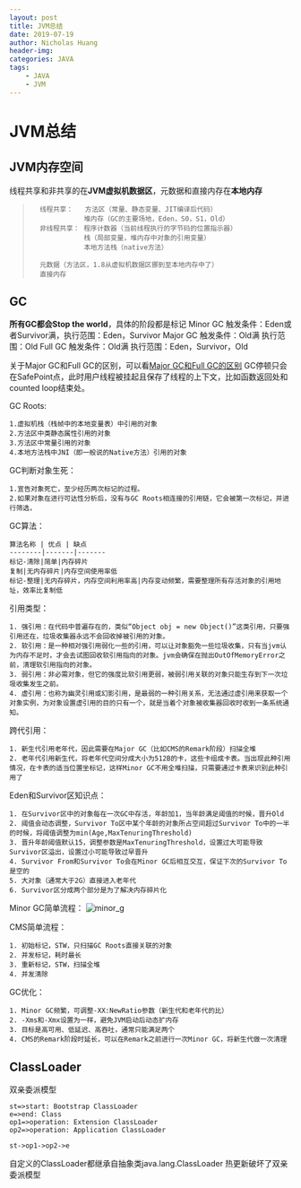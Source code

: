 ```yaml
---
layout: post
title: JVM总结
date: 2019-07-19
author: Nicholas Huang
header-img:
categories: JAVA
tags:
    - JAVA
    - JVM
---
```

# JVM总结
## JVM内存空间
线程共享和非共享的在**JVM虚拟机数据区**，元数据和直接内存在**本地内存**
>       线程共享：   方法区（常量、静态变量、JIT编译后代码）
>                  堆内存（GC的主要场地，Eden，S0，S1，Old）
>       非线程共享： 程序计数器（当前线程执行的字节码的位置指示器）
>                  栈（局部变量，堆内存中对象的引用变量）
>                  本地方法栈（native方法）
> 
>       元数据（方法区，1.8从虚拟机数据区挪到至本地内存中了）
>       直接内存

## GC
**所有GC都会Stop the world**，具体的阶段都是标记
Minor GC 触发条件：Eden或者Survivor满，执行范围：Eden，Survivor
Major GC 触发条件：Old满  执行范围：Old
Full GC  触发条件：Old满  执行范围：Eden，Survivor，Old

关于Major GC和Full GC的区别，可以看[Major GC和Full GC的区别](https://www.zhihu.com/question/41922036)
GC停顿只会在SafePoint点，此时用户线程被挂起且保存了线程的上下文，比如函数返回处和counted loop结束处。

GC Roots:

    1.虚拟机栈（栈帧中的本地变量表）中引用的对象
    2.方法区中类静态属性引用的对象
    3.方法区中常量引用的对象
    4.本地方法栈中JNI（即一般说的Native方法）引用的对象
    
GC判断对象生死：
    
    1.宣告对象死亡，至少经历两次标记的过程。
    2.如果对象在进行可达性分析后，没有与GC Roots相连接的引用链，它会被第一次标记，并进行筛选，
    
GC算法：

    算法名称 | 优点 | 缺点
    --------|-------|-------
    标记-清除|简单|内存碎片
    复制|无内存碎片|内存空间使用率低
    标记-整理|无内存碎片，内存空间利用率高|内存变动频繁，需要整理所有存活对象的引用地址，效率比复制低
      
引用类型：
    
    1. 强引用：在代码中普遍存在的，类似“Object obj = new Object()”这类引用，只要强引用还在，垃圾收集器永远不会回收掉被引用的对象。
    2. 软引用：是一种相对强引用弱化一些的引用，可以让对象豁免一些垃圾收集，只有当jvm认为内存不足时，才会去试图回收软引用指向的对象。jvm会确保在抛出OutOfMemoryError之前，清理软引用指向的对象。
    3. 弱引用：非必需对象，但它的强度比软引用更弱，被弱引用关联的对象只能生存到下一次垃圾收集发生之前。
    4. 虚引用：也称为幽灵引用或幻影引用，是最弱的一种引用关系，无法通过虚引用来获取一个对象实例，为对象设置虚引用的目的只有一个，就是当着个对象被收集器回收时收到一条系统通知。    
    
跨代引用：

    1. 新生代引用老年代，因此需要在Major GC（比如CMS的Remark阶段）扫描全堆
    2. 老年代引用新生代，将老年代空间分成大小为512B的卡，这些卡组成卡表。当出现此种引用情况，在卡表的适当位置坐标记，这样Minor GC不用全堆扫描，只需要通过卡表来识别此种引用了

Eden和Survivor区知识点：

    1. 在Survivor区中的对象每在一次GC中存活，年龄加1，当年龄满足阈值的时候，晋升Old
    2. 阈值会动态调整，Survivor To区中某个年龄的对象所占空间超过Survivor To中的一半的时候，将阈值调整为min(Age,MaxTenuringThreshold)
    3. 晋升年龄阈值默认15，调整参数是MaxTenuringThreshold，设置过大可能导致Survivor区溢出，设置过小可能导致过早晋升
    4. Survivor From和Survivor To会在Minor GC后相互交互，保证下次的Survivor To是空的
    5. 大对象（通常大于2G）直接进入老年代
    6. Survivor区分成两个部分是为了解决内存碎片化

Minor GC简单流程： 
        ![minor_g](media/15631639003461/minor_gc.jpg)
        
CMS简单流程：
    
    1. 初始标记，STW，只扫描GC Roots直接关联的对象
    2. 并发标记，耗时最长
    3. 重新标记，STW，扫描全堆
    4. 并发清除
    
GC优化：

    1. Minor GC频繁，可调整-XX:NewRatio参数（新生代和老年代的比）
    2. -Xms和-Xmx设置为一样，避免JVM启动后动态扩内存        
    3. 目标是高可用、低延迟、高吞吐，通常只能满足两个
    4. CMS的Remark阶段时延长，可以在Remark之前进行一次Minor GC，将新生代做一次清理
    
## ClassLoader
双亲委派模型
```flow
st=>start: Bootstrap ClassLoader
e=>end: Class
op1=>operation: Extension ClassLoader
op2=>operation: Application ClassLoader
    
st->op1->op2->e
```            
自定义的ClassLoader都继承自抽象类java.lang.ClassLoader
热更新破坏了双亲委派模型



